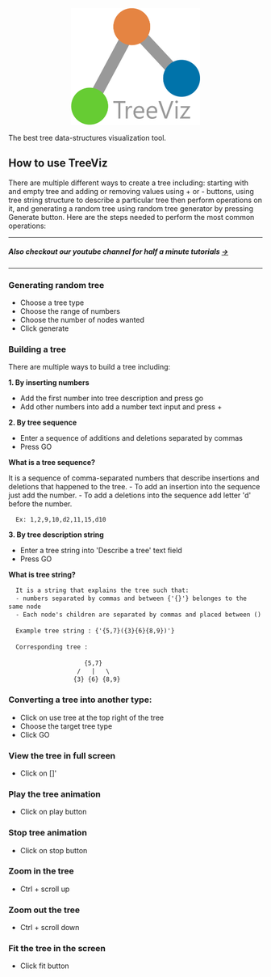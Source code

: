 <p align="center">
    <img width="255.5" height="231" src="./client/public/logo.png" alt="TreeViz logo"/>
</p>

The best tree data-structures visualization tool.   

## How to use TreeViz
There are multiple different ways to create a tree including: starting with and empty tree
and adding or removing values using + or - buttons, using tree string structure to describe a
particular tree then perform operations on it, and generating a random tree using random tree
generator by pressing Generate button. Here are the steps needed to perform the most common operations:

--------------------------
##### Also checkout our youtube channel for half a minute tutorials [→](https://www.youtube.com/channel/UCK7IL7eG_Dmf0xCuL5gvotg)
--------------------------
### Generating random tree
- Choose a tree type 
- Choose the range of numbers
- Choose the number of nodes wanted
- Click generate

### Building a tree 
There are multiple ways to build a tree including:

**1. By inserting numbers**         
   - Add the first number into tree description and press go
   - Add other numbers into add a number text input and press +
                        

**2. By tree sequence**
   - Enter a sequence of additions and deletions separated by commas
   - Press GO

   **What is a tree sequence?**

   It is a sequence of comma-separated numbers that describe insertions and deletions that happened to the tree.
      - To add an insertion into the sequence just add the number.
      - To add a deletions into the sequence add letter 'd' before the number.

      Ex: 1,2,9,10,d2,11,15,d10

**3. By tree description string**
   - Enter a tree string into 'Describe a tree' text field
   - Press GO

   **What is tree string?**

      It is a string that explains the tree such that:
      - numbers separated by commas and between {'{}'} belonges to the same node
      - Each node's children are separated by commas and placed between ()

      Example tree string : {'{5,7}({3}{6}{8,9})'}

      Corresponding tree :

                         {5,7}
                       /   |   \
                      {3} {6} {8,9}

### Converting a tree into another type:
- Click on use tree at the top right of the tree
- Choose the target tree type 
- Click GO
                            
### View the tree in full screen
- Click on []'

### Play the tree animation
- Click on play button

### Stop tree animation
- Click on stop button

### Zoom in the tree 
- Ctrl + scroll up

### Zoom out the tree 
- Ctrl + scroll down


### Fit the tree in the screen
- Click fit button